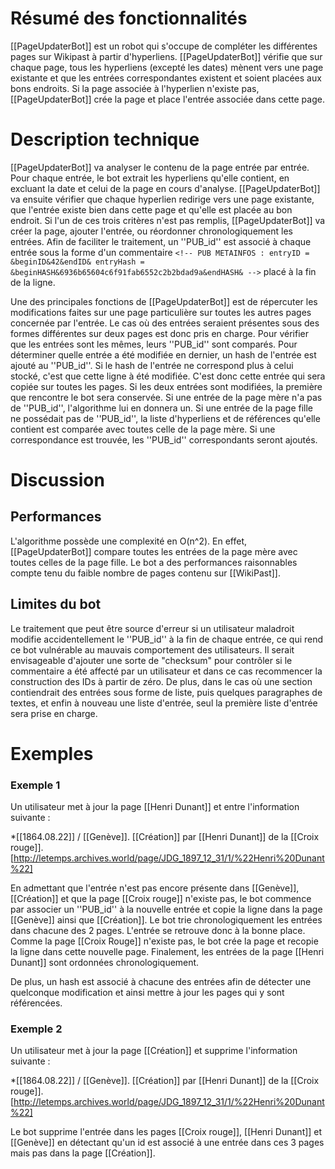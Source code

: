 # Résumé des fonctionnalités 
[[PageUpdaterBot]] est un robot qui s'occupe de compléter les différentes pages sur Wikipast à partir d'hyperliens. [[PageUpdaterBot]] vérifie que sur chaque page, tous les hyperliens (excepté les dates) mènent vers une page existante et que les entrées correspondantes existent et soient placées aux bons endroits.  Si la page associée à l'hyperlien n'existe pas, [[PageUpdaterBot]] crée la page et place l'entrée associée dans cette page. 

# Description technique 
[[PageUpdaterBot]] va analyser le contenu de la page entrée par entrée. Pour chaque entrée, le bot extrait les hyperliens qu'elle contient, en excluant la date et celui de la page en cours d'analyse. [[PageUpdaterBot]] va ensuite vérifier que chaque hyperlien redirige vers une page existante, que l'entrée existe bien dans cette page et qu'elle est placée au bon endroit. Si l'un de ces trois critères n'est pas remplis, [[PageUpdaterBot]] va créer la page, ajouter l'entrée, ou réordonner chronologiquement les entrées. Afin de faciliter le traitement, un ''PUB_id'' est associé à chaque entrée sous la forme d'un commentaire `<!-- PUB METAINFOS : entryID = &beginID&42&endID& entryHash = &beginHASH&6936b65604c6f91fab6552c2b2bdad9a&endHASH& -->` placé à la fin de la ligne. 

Une des principales fonctions de [[PageUpdaterBot]] est de répercuter les modifications faites sur une page particulière sur toutes les autres pages concernée par l'entrée. Le cas où des entrées seraient présentes sous des formes différentes sur deux pages est donc pris en charge. Pour vérifier que les entrées sont les mêmes, leurs ''PUB_id'' sont comparés. Pour déterminer quelle entrée a été modifiée en dernier, un hash de l'entrée est ajouté au ''PUB_id''. Si le hash de l'entrée ne correspond plus à celui stocké, c'est que cette ligne à été modifiée. C'est donc cette entrée qui sera copiée sur toutes les pages. Si les deux entrées sont modifiées, la première que rencontre le bot sera conservée. Si une entrée de la page mère n'a pas de ''PUB_id'', l'algorithme lui en donnera un. Si une entrée de la page fille ne possédait pas de ''PUB_id'', la liste d'hyperliens et de références qu'elle contient est comparée avec toutes celle de la page mère. Si une correspondance est trouvée, les ''PUB_id'' correspondants seront ajoutés. 

# Discussion 

## Performances 
L'algorithme possède une complexité en O(n^2). En effet, [[PageUpdaterBot]] compare toutes les entrées de la page mère avec toutes celles de la page fille. Le bot a des performances raisonnables compte tenu du faible nombre de pages contenu sur  [[WikiPast]].

## Limites du bot
Le traitement que peut être source d'erreur si un utilisateur maladroit modifie accidentellement le ''PUB_id'' à la fin de chaque entrée, ce qui rend ce bot vulnérable au mauvais comportement des utilisateurs. Il serait envisageable d'ajouter une sorte de "checksum" pour contrôler si le commentaire a été affecté par un utilisateur et dans ce cas recommencer la construction des IDs à partir de zéro. De plus, dans le cas où une section contiendrait des entrées sous forme de liste, puis quelques paragraphes de textes, et enfin à nouveau une liste d'entrée, seul la première liste d'entrée sera prise en charge.

# Exemples 
### Exemple 1
Un utilisateur met à jour la page [[Henri Dunant]] et entre l'information suivante :

*[[1864.08.22]] / [[Genève]]. [[Création]] par [[Henri Dunant]] de la [[Croix rouge]]. [http://letemps.archives.world/page/JDG_1897_12_31/1/%22Henri%20Dunant%22]

En admettant que l'entrée n'est pas encore présente dans [[Genève]], [[Création]] et que la page [[Croix rouge]] n'existe pas, le bot commence par associer un ''PUB_id'' à la nouvelle entrée et copie la ligne dans la page [[Genève]] ainsi que [[Création]]. Le bot trie chronologiquement les entrées dans chacune des 2 pages. L'entrée se retrouve donc à la bonne place. Comme la page [[Croix Rouge]] n'existe pas, le bot crée la page et recopie la ligne dans cette nouvelle page. Finalement, les entrées de la page [[Henri Dunant]] sont ordonnées chronologiquement.

De plus, un hash est associé à chacune des entrées afin de détecter une quelconque modification et ainsi mettre à jour les pages qui y sont référencées.

### Exemple 2

Un utilisateur met à jour la page [[Création]] et supprime l'information suivante :

*[[1864.08.22]] / [[Genève]]. [[Création]] par [[Henri Dunant]] de la [[Croix rouge]]. [http://letemps.archives.world/page/JDG_1897_12_31/1/%22Henri%20Dunant%22]

Le bot supprime l'entrée dans les pages [[Croix rouge]], [[Henri Dunant]] et [[Genève]] en détectant qu'un id est associé à une entrée dans ces 3 pages mais pas dans la page [[Création]].
